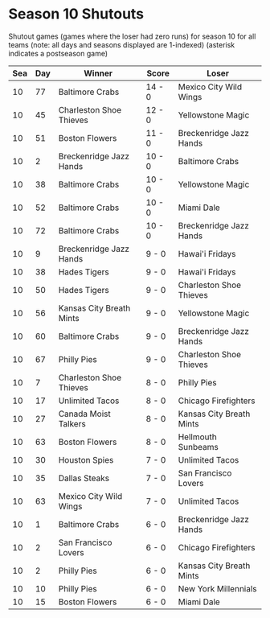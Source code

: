 # Season 10 Shutouts



Shutout games (games where the loser had zero runs) for season 10 for all teams (note: all days and seasons displayed are 1-indexed) (asterisk indicates a postseason game)


| Sea | Day | Winner | Score | Loser | 
| ------ |------ |------ |------ |------ |
| 10 | 77 | Baltimore Crabs | 14 - 0 | Mexico City Wild Wings | 
| 10 | 45 | Charleston Shoe Thieves | 12 - 0 | Yellowstone Magic | 
| 10 | 51 | Boston Flowers | 11 - 0 | Breckenridge Jazz Hands | 
| 10 | 2 | Breckenridge Jazz Hands | 10 - 0 | Baltimore Crabs | 
| 10 | 38 | Baltimore Crabs | 10 - 0 | Yellowstone Magic | 
| 10 | 52 | Baltimore Crabs | 10 - 0 | Miami Dale | 
| 10 | 72 | Baltimore Crabs | 10 - 0 | Breckenridge Jazz Hands | 
| 10 | 9 | Breckenridge Jazz Hands | 9 - 0 | Hawai'i Fridays | 
| 10 | 38 | Hades Tigers | 9 - 0 | Hawai'i Fridays | 
| 10 | 50 | Hades Tigers | 9 - 0 | Charleston Shoe Thieves | 
| 10 | 56 | Kansas City Breath Mints | 9 - 0 | Yellowstone Magic | 
| 10 | 60 | Baltimore Crabs | 9 - 0 | Breckenridge Jazz Hands | 
| 10 | 67 | Philly Pies | 9 - 0 | Charleston Shoe Thieves | 
| 10 | 7 | Charleston Shoe Thieves | 8 - 0 | Philly Pies | 
| 10 | 17 | Unlimited Tacos | 8 - 0 | Chicago Firefighters | 
| 10 | 27 | Canada Moist Talkers | 8 - 0 | Kansas City Breath Mints | 
| 10 | 63 | Boston Flowers | 8 - 0 | Hellmouth Sunbeams | 
| 10 | 30 | Houston Spies | 7 - 0 | Unlimited Tacos | 
| 10 | 35 | Dallas Steaks | 7 - 0 | San Francisco Lovers | 
| 10 | 63 | Mexico City Wild Wings | 7 - 0 | Unlimited Tacos | 
| 10 | 1 | Baltimore Crabs | 6 - 0 | Breckenridge Jazz Hands | 
| 10 | 2 | San Francisco Lovers | 6 - 0 | Chicago Firefighters | 
| 10 | 2 | Philly Pies | 6 - 0 | Kansas City Breath Mints | 
| 10 | 10 | Philly Pies | 6 - 0 | New York Millennials | 
| 10 | 15 | Boston Flowers | 6 - 0 | Miami Dale | 


